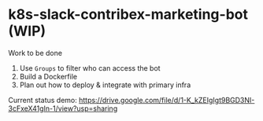 # k8s-slack-contribex-marketing-bot (WIP)

Work to be done
1. Use `Groups` to filter who can access the bot
2. Build a Dockerfile
3. Plan out how to deploy & integrate with primary infra

Current status demo:
https://drive.google.com/file/d/1-K_kZEIgIgt9BGD3NI-3cFxeX41gIn-1/view?usp=sharing
